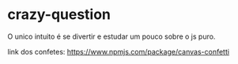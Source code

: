 # crazy-question
O unico intuito é se divertir e estudar um pouco sobre o js puro.

link dos confetes: https://www.npmjs.com/package/canvas-confetti